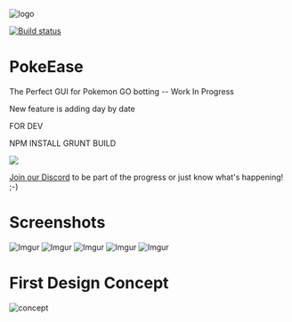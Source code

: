 ![logo](http://i.imgur.com/rKuTwCM.jpg)

[![Build status](https://ci.appveyor.com/api/projects/status/fcq8o3q7oj37imvw/branch/master?svg=true)](https://ci.appveyor.com/project/jjskuld/pokeease/branch/master)

# PokeEase
The Perfect GUI for Pokemon GO botting -- Work In Progress

New feature is adding day by date

FOR DEV

NPM INSTALL
GRUNT BUILD

<a href="https://discord.gg/Q9T2USY">
  <img src="https://discordapp.com/api/guilds/213010121356214272/widget.png?style=banner2"/>
</a>

<a href="https://discord.gg/Q9T2USY">Join our Discord</a> to be part of the progress or just know what's happening! ;-)

# Screenshots
![Imgur](http://i.imgur.com/IzobeE8.png)
![Imgur](http://i.imgur.com/wHAHtbn.png)
![Imgur](http://i.imgur.com/QPFbXTb.png)
![Imgur](http://i.imgur.com/60Nx1fV.png)
![Imgur](http://i.imgur.com/q178EsY.png)

# First Design Concept
![concept](http://i.imgur.com/In5TdQZ.jpg)
